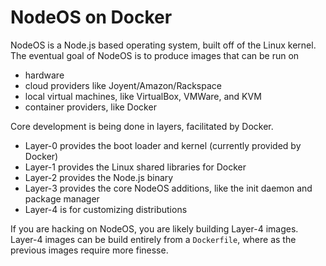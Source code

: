 # NodeOS on Docker

NodeOS is a Node.js based operating system, built off of the Linux kernel.
The eventual goal of NodeOS is to produce images that can be run on 

- hardware
- cloud providers like Joyent/Amazon/Rackspace
- local virtual machines, like VirtualBox, VMWare, and KVM
- container providers, like Docker

Core development is being done in layers, facilitated by Docker.

- Layer-0 provides the boot loader and kernel (currently provided by Docker)
- Layer-1 provides the Linux shared libraries for Docker
- Layer-2 provides the Node.js binary
- Layer-3 provides the core NodeOS additions, like the init daemon and package manager
- Layer-4 is for customizing distributions

If you are hacking on NodeOS, you are likely building Layer-4 images.
Layer-4 images can be build entirely from a `Dockerfile`,
where as the previous images require more finesse.

